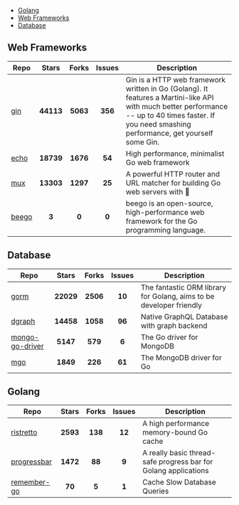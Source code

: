 
- [Golang](#golang)
- [Web Frameworks](#web-frameworks)
- [Database](#database)

## Web Frameworks

| Repo | Stars  | Forks  | Issues | Description |
| ---- | :----: | :----: | :----: | ----------- |
| [gin](https://github.com/gin-gonic/gin) | **44113** | **5063** | **356** | Gin is a HTTP web framework written in Go (Golang). It features a Martini-like API with much better performance -- up to 40 times faster. If you need smashing performance, get yourself some Gin. |
| [echo](https://github.com/labstack/echo) | **18739** | **1676** | **54** | High performance, minimalist Go web framework |
| [mux](https://github.com/gorilla/mux) | **13303** | **1297** | **25** | A powerful HTTP router and URL matcher for building Go web servers with 🦍 |
| [beego](https://github.com/astaxie/beego) | **3** | **0** | **0** | beego is an open-source, high-performance web framework for the Go programming language. |

## Database

| Repo | Stars  | Forks  | Issues | Description |
| ---- | :----: | :----: | :----: | ----------- |
| [gorm](https://github.com/go-gorm/gorm) | **22029** | **2506** | **10** | The fantastic ORM library for Golang, aims to be developer friendly |
| [dgraph](https://github.com/dgraph-io/dgraph) | **14458** | **1058** | **96** | Native GraphQL Database with graph backend |
| [mongo-go-driver](https://github.com/mongodb/mongo-go-driver) | **5147** | **579** | **6** | The Go driver for MongoDB |
| [mgo](https://github.com/globalsign/mgo) | **1849** | **226** | **61** | The MongoDB driver for Go |

## Golang

| Repo | Stars  | Forks  | Issues | Description |
| ---- | :----: | :----: | :----: | ----------- |
| [ristretto](https://github.com/dgraph-io/ristretto) | **2593** | **138** | **12** | A high performance memory-bound Go cache |
| [progressbar](https://github.com/schollz/progressbar) | **1472** | **88** | **9** | A really basic thread-safe progress bar for Golang applications |
| [remember-go](https://github.com/rocketlaunchr/remember-go) | **70** | **5** | **1** | Cache Slow Database Queries |
